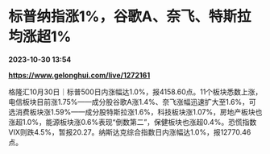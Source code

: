 # 标普纳指涨1%，谷歌A、奈飞、特斯拉均涨超1%

**2023-10-30 13:54**

**https://www.gelonghui.com/live/1272161**

格隆汇10月30日｜标普500日内涨幅达1.0%，报4158.60点。11个板块悉数上涨，电信板块目前涨1.75%——成分股谷歌A涨1.4%、奈飞涨幅迅速扩大至1.6%，可选消费板块涨1.59%——成分股特斯拉涨1.6%，科技板块涨1.07%，房地产板块也涨超1.0%，能源板块涨0.6%表现“倒数第二”，保健板块也涨超0.4%。恐慌指数VIX则跌4.5%，暂报20.27。纳斯达克综合指数日内涨幅达1.0%，报12770.46点。
